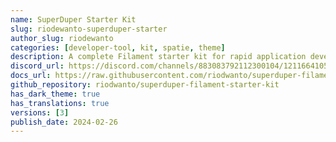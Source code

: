 ```yaml
---
name: SuperDuper Starter Kit
slug: riodewanto-superduper-starter
author_slug: riodewanto
categories: [developer-tool, kit, spatie, theme]
description: A complete Filament starter kit for rapid application development. With pre-installed plugins, a frontend site, SEO optimization, customizable themes, and much more.
discord_url: https://discord.com/channels/883083792112300104/1211664105849749565
docs_url: https://raw.githubusercontent.com/riodwanto/superduper-filament-starter-kit/master/README.md
github_repository: riodwanto/superduper-filament-starter-kit
has_dark_theme: true
has_translations: true
versions: [3]
publish_date: 2024-02-26
---
```

